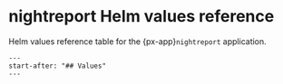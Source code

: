 ```{px-app-values} nightreport
```

# nightreport Helm values reference

Helm values reference table for the {px-app}`nightreport` application.

```{include} ../../../applications/nightreport/README.md
---
start-after: "## Values"
---
```
